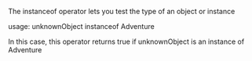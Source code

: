 The instanceof operator lets you test the type of an object or instance

usage:
unknownObject instanceof Adventure

In this case, this operator returns true if unknownObject is an instance of Adventure
